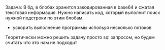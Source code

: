 Задача: В бд, в блобах хранится закодированная в base64 и сжатая текстовая информация.
Нужно написать код, который выполнит поиск нужной подстроки по этим блобам.
 + ускорить выполнение программы испольуя несколько потоков

Теоретически можно решить задачу просто sql запросом, но будем считать что это нам не подходит